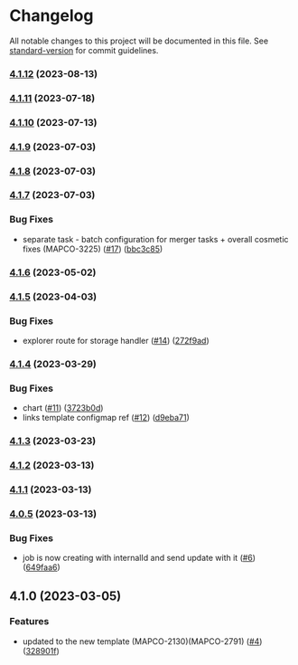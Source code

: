 # Changelog

All notable changes to this project will be documented in this file. See [standard-version](https://github.com/conventional-changelog/standard-version) for commit guidelines.

### [4.1.12](https://github.com/MapColonies/discrete-overseer-creator/compare/v4.1.11...v4.1.12) (2023-08-13)

### [4.1.11](https://github.com/MapColonies/discrete-overseer-creator/compare/v4.1.10...v4.1.11) (2023-07-18)

### [4.1.10](https://github.com/MapColonies/discrete-overseer-creator/compare/v4.1.9...v4.1.10) (2023-07-13)

### [4.1.9](https://github.com/MapColonies/discrete-overseer-creator/compare/v4.1.8...v4.1.9) (2023-07-03)

### [4.1.8](https://github.com/MapColonies/discrete-overseer-creator/compare/v4.1.7...v4.1.8) (2023-07-03)

### [4.1.7](https://github.com/MapColonies/discrete-overseer-creator/compare/v4.1.6...v4.1.7) (2023-07-03)


### Bug Fixes

* separate task - batch configuration for merger tasks + overall cosmetic fixes (MAPCO-3225) ([#17](https://github.com/MapColonies/discrete-overseer-creator/issues/17)) ([bbc3c85](https://github.com/MapColonies/discrete-overseer-creator/commit/bbc3c85f95e478d39465c4fd8302d63dbf0dcff0))

### [4.1.6](https://github.com/MapColonies/discrete-overseer-creator/compare/v4.1.5...v4.1.6) (2023-05-02)

### [4.1.5](https://github.com/MapColonies/discrete-overseer-creator-new/compare/v4.1.4...v4.1.5) (2023-04-03)


### Bug Fixes

* explorer route for storage handler ([#14](https://github.com/MapColonies/discrete-overseer-creator-new/issues/14)) ([272f9ad](https://github.com/MapColonies/discrete-overseer-creator-new/commit/272f9ad01ae6d5f279e5d7e4b606c341b6f743c5))

### [4.1.4](https://github.com/MapColonies/discrete-overseer-creator/compare/v4.1.2...v4.1.4) (2023-03-29)


### Bug Fixes

* chart ([#11](https://github.com/MapColonies/discrete-overseer-creator/issues/11)) ([3723b0d](https://github.com/MapColonies/discrete-overseer-creator/commit/3723b0d4cd3053dfc4cfa512051170c97db9e502))
* links template configmap ref ([#12](https://github.com/MapColonies/discrete-overseer-creator/issues/12)) ([d9eba71](https://github.com/MapColonies/discrete-overseer-creator/commit/d9eba71cfdc79cedddee4643be03ce1de1881092))

### [4.1.3](https://github.com/MapColonies/discrete-overseer-creator/compare/v4.1.2...v4.1.3) (2023-03-23)

### [4.1.2](https://github.com/MapColonies/discrete-overseer-creator-new/compare/v4.1.1...v4.1.2) (2023-03-13)

### [4.1.1](https://github.com/MapColonies/discrete-overseer-creator-new/compare/v4.0.5...v4.1.1) (2023-03-13)

### [4.0.5](https://github.com/MapColonies/discrete-overseer-creator-new/compare/v4.1.0...v4.0.5) (2023-03-13)


### Bug Fixes

* job is now creating with internalId and send update with it ([#6](https://github.com/MapColonies/discrete-overseer-creator-new/issues/6)) ([649faa6](https://github.com/MapColonies/discrete-overseer-creator-new/commit/649faa63fd29fffb426139f75761fcc8bedd0451))

## 4.1.0 (2023-03-05)


### Features

* updated to the new template (MAPCO-2130)(MAPCO-2791) ([#4](https://github.com/MapColonies/discrete-overseer-creator-new/issues/4)) ([328901f](https://github.com/MapColonies/discrete-overseer-creator-new/commit/328901f2b35694b968c5d9e4564758bcb5680c80))
